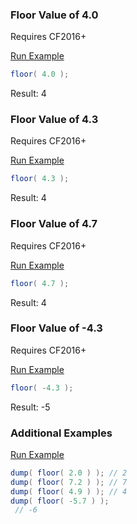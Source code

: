### Floor Value of 4.0

Requires CF2016+

<a href="https://try.boxlang.io/?code=eJxLy8nPL9JQMNEzUNC05gIAIN4Diw%3D%3D" target="_blank">Run Example</a>

```java
floor( 4.0 );

```

Result: 4

### Floor Value of 4.3

Requires CF2016+

<a href="https://try.boxlang.io/?code=eJxLy8nPL9JQMNEzVtC05gIAIO0Djg%3D%3D" target="_blank">Run Example</a>

```java
floor( 4.3 );

```

Result: 4

### Floor Value of 4.7

Requires CF2016+

<a href="https://try.boxlang.io/?code=eJxLy8nPL9JQMNEzV9C05gIAIQEDkg%3D%3D" target="_blank">Run Example</a>

```java
floor( 4.7 );

```

Result: 4

### Floor Value of -4.3

Requires CF2016+

<a href="https://try.boxlang.io/?code=eJxLy8nPL9JQ0DXRM1bQtOYCACTAA7s%3D" target="_blank">Run Example</a>

```java
floor( -4.3 );

```

Result: -5

### Additional Examples

<a href="https://try.boxlang.io/?code=eJxLKc0t0FBIy8nPL9JQMNIzUNBU0LRW0NdXMOJKQZYy1zOCS5mjSpnoWcKlTFCldE31zMFyXCBJXTMuAEgSGwg%3D" target="_blank">Run Example</a>

```java
dump( floor( 2.0 ) ); // 2
dump( floor( 7.2 ) ); // 7
dump( floor( 4.9 ) ); // 4
dump( floor( -5.7 ) );
 // -6

```


